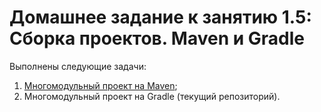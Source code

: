 # Домашнее задание к занятию 1.5: Сборка проектов. Maven и Gradle

Выполнены следующие задачи:

1. [Многомодульный проект на Maven](https://github.com/Romakin/JHMW__TwentyTwoTask);
2. Многомодульный проект на Gradle (текущий репозиторий).